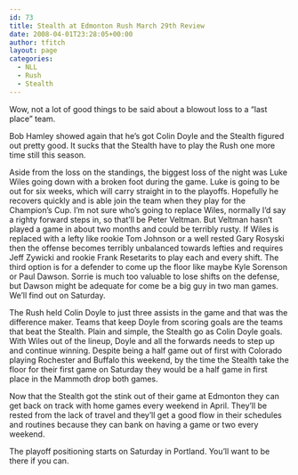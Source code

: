 ```yaml
---
id: 73
title: Stealth at Edmonton Rush March 29th Review
date: 2008-04-01T23:28:05+00:00
author: tfitch
layout: page
categories:
  - NLL
  - Rush
  - Stealth
---
```

Wow, not a lot of good things to be said about a blowout loss to a &#8220;last place&#8221; team.

Bob Hamley showed again that he&#8217;s got Colin Doyle and the Stealth figured out pretty good. It sucks that the Stealth have to play the Rush one more time still this season.

Aside from the loss on the standings, the biggest loss of the night was Luke Wiles going down with a broken foot during the game. Luke is going to be out for six weeks, which will carry straight in to the playoffs. Hopefully he recovers quickly and is able join the team when they play for the Champion&#8217;s Cup. I&#8217;m not sure who&#8217;s going to replace Wiles, normally I&#8217;d say a righty forward steps in, so that&#8217;ll be Peter Veltman. But Veltman hasn&#8217;t played a game in about two months and could be terribly rusty. If Wiles is replaced with a lefty like rookie Tom Johnson or a well rested Gary Rosyski then the offense becomes terribly unbalanced towards lefties and requires Jeff Zywicki and rookie Frank Resetarits to play each and every shift. The third option is for a defender to come up the floor like maybe Kyle Sorenson or Paul Dawson. Sorrie is much too valuable to lose shifts on the defense, but Dawson might be adequate for come be a big guy in two man games. We&#8217;ll find out on Saturday.

The Rush held Colin Doyle to just three assists in the game and that was the difference maker. Teams that keep Doyle from scoring goals are the teams that beat the Stealth. Plain and simple, the Stealth go as Colin Doyle goals. With Wiles out of the lineup, Doyle and all the forwards needs to step up and continue winning. Despite being a half game out of first with Colorado playing Rochester and Buffalo this weekend, by the time the Stealth take the floor for their first game on Saturday they would be a half game in first place in the Mammoth drop both games.

Now that the Stealth got the stink out of their game at Edmonton they can get back on track with home games every weekend in April. They&#8217;ll be rested from the lack of travel and they&#8217;ll get a good flow in their schedules and routines because they can bank on having a game or two every weekend.

The playoff positioning starts on Saturday in Portland. You&#8217;ll want to be there if you can.
